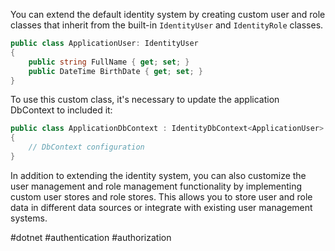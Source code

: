 You can extend the default identity system by creating custom user and role classes that inherit from the built-in `IdentityUser` and `IdentityRole` classes.

```csharp
public class ApplicationUser: IdentityUser
{
	public string FullName { get; set; }
	public DateTime BirthDate { get; set; }
}
```

To use this custom class, it's necessary to update the application DbContext to included it:

```csharp
public class ApplicationDbContext : IdentityDbContext<ApplicationUser>
{
	// DbContext configuration
}
```

In addition to extending the identity system, you can also customize the user management and role management functionality by implementing custom user stores and role stores. This allows you to store user and role data in different data sources or integrate with existing user management systems.

#dotnet #authentication #authorization